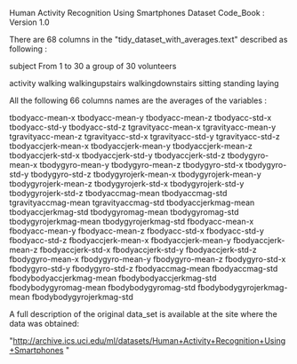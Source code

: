 
Human Activity Recognition Using Smartphones Dataset Code_Book :
Version 1.0

There are 68 columns in the "tidy_dataset_with_averages.text" described as following :

subject    From 1 to 30
           a group of 30 volunteers
           
activity   walking
           walkingupstairs
           walkingdownstairs
           sitting
           standing
           laying
           
All the following 66 columns names are the averages of the variables :
           
tbodyacc-mean-x
tbodyacc-mean-y
tbodyacc-mean-z
tbodyacc-std-x
tbodyacc-std-y
tbodyacc-std-z
tgravityacc-mean-x
tgravityacc-mean-y
tgravityacc-mean-z 
tgravityacc-std-x 
tgravityacc-std-y 
tgravityacc-std-z
tbodyaccjerk-mean-x 
tbodyaccjerk-mean-y 
tbodyaccjerk-mean-z 
tbodyaccjerk-std-x
tbodyaccjerk-std-y 
tbodyaccjerk-std-z 
tbodygyro-mean-x 
tbodygyro-mean-y
tbodygyro-mean-z 
tbodygyro-std-x 
tbodygyro-std-y 
tbodygyro-std-z
tbodygyrojerk-mean-x 
tbodygyrojerk-mean-y 
tbodygyrojerk-mean-z 
tbodygyrojerk-std-x
tbodygyrojerk-std-y 
tbodygyrojerk-std-z 
tbodyaccmag-mean 
tbodyaccmag-std
tgravityaccmag-mean 
tgravityaccmag-std 
tbodyaccjerkmag-mean 
tbodyaccjerkmag-std
tbodygyromag-mean 
tbodygyromag-std 
tbodygyrojerkmag-mean 
tbodygyrojerkmag-std
fbodyacc-mean-x 
fbodyacc-mean-y 
fbodyacc-mean-z 
fbodyacc-std-x 
fbodyacc-std-y
fbodyacc-std-z 
fbodyaccjerk-mean-x 
fbodyaccjerk-mean-y 
fbodyaccjerk-mean-z
fbodyaccjerk-std-x 
fbodyaccjerk-std-y 
fbodyaccjerk-std-z 
fbodygyro-mean-x
fbodygyro-mean-y 
fbodygyro-mean-z 
fbodygyro-std-x 
fbodygyro-std-y 
fbodygyro-std-z
fbodyaccmag-mean 
fbodyaccmag-std 
fbodybodyaccjerkmag-mean 
fbodybodyaccjerkmag-std
fbodybodygyromag-mean 
fbodybodygyromag-std 
fbodybodygyrojerkmag-mean
fbodybodygyrojerkmag-std


A full description of the original data_set is available at the site where the data was obtained: 

"http://archive.ics.uci.edu/ml/datasets/Human+Activity+Recognition+Using+Smartphones "


